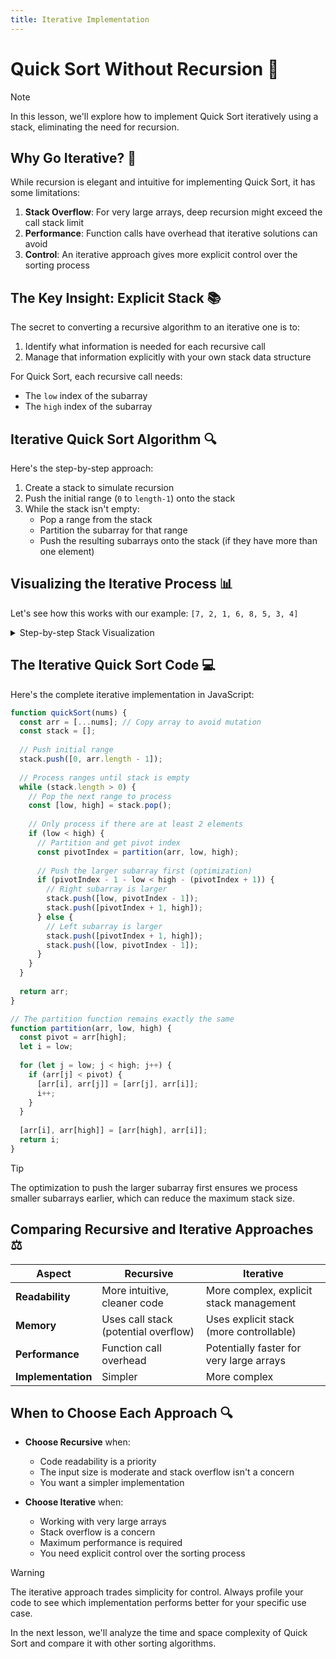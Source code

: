 ```yaml
---
title: Iterative Implementation
---
```


# Quick Sort Without Recursion 🔄

> [!NOTE]
> In this lesson, we'll explore how to implement Quick Sort iteratively using a stack, eliminating the need for recursion.

## Why Go Iterative? 🤔

While recursion is elegant and intuitive for implementing Quick Sort, it has some limitations:

1. **Stack Overflow**: For very large arrays, deep recursion might exceed the call stack limit
2. **Performance**: Function calls have overhead that iterative solutions can avoid
3. **Control**: An iterative approach gives more explicit control over the sorting process

## The Key Insight: Explicit Stack 📚

The secret to converting a recursive algorithm to an iterative one is to:
1. Identify what information is needed for each recursive call
2. Manage that information explicitly with your own stack data structure

For Quick Sort, each recursive call needs:
- The `low` index of the subarray
- The `high` index of the subarray

## Iterative Quick Sort Algorithm 🔍

Here's the step-by-step approach:

1. Create a stack to simulate recursion
2. Push the initial range (`0` to `length-1`) onto the stack
3. While the stack isn't empty:
   - Pop a range from the stack
   - Partition the subarray for that range
   - Push the resulting subarrays onto the stack (if they have more than one element)

## Visualizing the Iterative Process 📊

Let's see how this works with our example: `[7, 2, 1, 6, 8, 5, 3, 4]`

<details>
<summary>Step-by-step Stack Visualization</summary>

Initial array: `[7, 2, 1, 6, 8, 5, 3, 4]`

1. Push initial range: Stack = `[[0, 7]]`
2. Pop `[0, 7]`, partition around `4` → pivot index = 3
   - Array becomes: `[2, 1, 3, 4, 8, 5, 7, 6]`
   - Push right subarray: Stack = `[[4, 7]]`
   - Push left subarray: Stack = `[[4, 7], [0, 2]]`

3. Pop `[0, 2]`, partition around `3` → pivot index = 2
   - Left subarray becomes: `[2, 1, 3]`
   - Push right subarray: Stack = `[[4, 7]]` (empty right, nothing to push)
   - Push left subarray: Stack = `[[4, 7], [0, 1]]`

4. Pop `[0, 1]`, partition around `1` → pivot index = 0
   - Left subarray becomes: `[1, 2, 3]`
   - Push right subarray: Stack = `[[4, 7], [1, 1]]`
   - Push left subarray: Stack = `[[4, 7], [1, 1]]` (empty left, nothing to push)

5. Pop `[1, 1]`, single element, skip partitioning: Stack = `[[4, 7]]`

6. Pop `[4, 7]`, partition around `6` → pivot index = 5
   - Right subarray becomes: `[2, 1, 3, 4, 5, 6, 8, 7]`
   - Push right subarray: Stack = `[[6, 7]]`
   - Push left subarray: Stack = `[[6, 7], [4, 4]]`

7. Pop `[4, 4]`, single element, skip partitioning: Stack = `[[6, 7]]`

8. Pop `[6, 7]`, partition around `7` → pivot index = 6
   - Right subarray becomes: `[2, 1, 3, 4, 5, 6, 7, 8]`
   - Stack is now empty

9. Array is sorted: `[1, 2, 3, 4, 5, 6, 7, 8]`
</details>

## The Iterative Quick Sort Code 💻

Here's the complete iterative implementation in JavaScript:

```javascript
function quickSort(nums) {
  const arr = [...nums]; // Copy array to avoid mutation
  const stack = [];
  
  // Push initial range
  stack.push([0, arr.length - 1]);
  
  // Process ranges until stack is empty
  while (stack.length > 0) {
    // Pop the next range to process
    const [low, high] = stack.pop();
    
    // Only process if there are at least 2 elements
    if (low < high) {
      // Partition and get pivot index
      const pivotIndex = partition(arr, low, high);
      
      // Push the larger subarray first (optimization)
      if (pivotIndex - 1 - low < high - (pivotIndex + 1)) {
        // Right subarray is larger
        stack.push([low, pivotIndex - 1]);
        stack.push([pivotIndex + 1, high]);
      } else {
        // Left subarray is larger
        stack.push([pivotIndex + 1, high]);
        stack.push([low, pivotIndex - 1]);
      }
    }
  }
  
  return arr;
}

// The partition function remains exactly the same
function partition(arr, low, high) {
  const pivot = arr[high];
  let i = low;
  
  for (let j = low; j < high; j++) {
    if (arr[j] < pivot) {
      [arr[i], arr[j]] = [arr[j], arr[i]];
      i++;
    }
  }
  
  [arr[i], arr[high]] = [arr[high], arr[i]];
  return i;
}
```

> [!TIP]
> The optimization to push the larger subarray first ensures we process smaller subarrays earlier, which can reduce the maximum stack size.

## Comparing Recursive and Iterative Approaches ⚖️

| Aspect | Recursive | Iterative |
|--------|-----------|-----------|
| **Readability** | More intuitive, cleaner code | More complex, explicit stack management |
| **Memory** | Uses call stack (potential overflow) | Uses explicit stack (more controllable) |
| **Performance** | Function call overhead | Potentially faster for very large arrays |
| **Implementation** | Simpler | More complex |

## When to Choose Each Approach 🔍

- **Choose Recursive** when:
  - Code readability is a priority
  - The input size is moderate and stack overflow isn't a concern
  - You want a simpler implementation

- **Choose Iterative** when:
  - Working with very large arrays
  - Stack overflow is a concern
  - Maximum performance is required
  - You need explicit control over the sorting process

> [!WARNING]
> The iterative approach trades simplicity for control. Always profile your code to see which implementation performs better for your specific use case.

In the next lesson, we'll analyze the time and space complexity of Quick Sort and compare it with other sorting algorithms. 